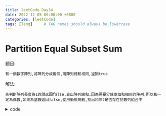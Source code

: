 ```yaml
---
title: leetCode Day34
date: 2022-12-05 00:00:00 +0800
categories: [leetCode]
tags: [Tang]     # TAG names should always be lowercase
---
```


# Partition Equal Subset Sum

題目:

    有一個數字陣列,將陣列分成兩個,兩陣列總和相同,返回true



解法:

    先判斷陣列長度為1的話返回false,算出陣列總和,因為需要分成兩個和相同的陣列,所以和一定為偶數,如果為基數返回false,使用動態規劃,找出和除2是否存在於數列組合中


<details> <summary>code</summary>
<pre><code>
func canPartition(nums []int) bool {
    if len(nums) == 1 {
        return false
    }
    var sum int
    
    for _, value := range nums {
        sum += value
    }
    
    if sum % 2 == 1 {
        return false
    }
    sum /= 2
    
    dp := make([]bool, sum + 1)
    dp[0] = true
    
    var tmpSum int
    for _, value := range nums {
        tmpSum += value
        for i := sum; i >= 0; i-- {
            if i >= value {
                dp[i] = dp[i] || dp[i-value]
            }
        }
    }
    
    return dp[sum]
}
</code></pre>
</details>